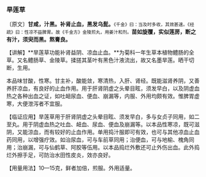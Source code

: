 ### 旱莲草

〔原文〕**甘咸，汁黑。补肾止血，黑发乌髭。**<small>《千金》曰：当及时多收，其效甚速。《经疏》曰：性凉不益脾胃。故《千金方》金陵煎丸，用姜汁和剂。</small>**苗如旋覆，实似莲房，断之有汁，须臾而黑。熬膏良。**

【讲解】**旱莲草功能补肾益阴、凉血止血。**为菊科一年生草本植物鳢肠的全草。又名鳢肠草、金陵草。揉搓其茎叶有黑色汁液流出，故又名墨旱莲。晒干切断，生用。

本品味甘酸，性寒。甘主补，酸能敛，寒清热，入肝、肾经。既能滋肾养阴，又善养肝凉血，有良好的止血作用。用于肝肾阴虚之头晕目眩，须发早白，以及阴虚血热之各种出血之证，如吐衄尿血、便血、崩漏等，内服、外用均颇有效。惟脾胃虚寒，大便泄泻者不宜服。

【临证应用】旱莲草用于肝肾阴虚之头晕目眩、须发早白，多与女贞子同用，如二至丸。用于阴虚血热之吐血、衄血、尿血、便血及崩漏等。以本品性寒凉，既可滋阴，又能涼血，而有较好的止血作用。单用捣汁服即可有效，也可与其他凉血止血药同用，以增强疗效。如治尿血，可与车前草同用；治便血，可与地榆、槐角同用；治崩漏，可与仙鹤草、阿胶等伍用。以本品捣烂外敷还可止外伤出血。此外捣烂外擦手足，可防治水田性皮炎，效亦良好。

【用量用法】10—15克，鲜者加倍，煎服。外用适量。

